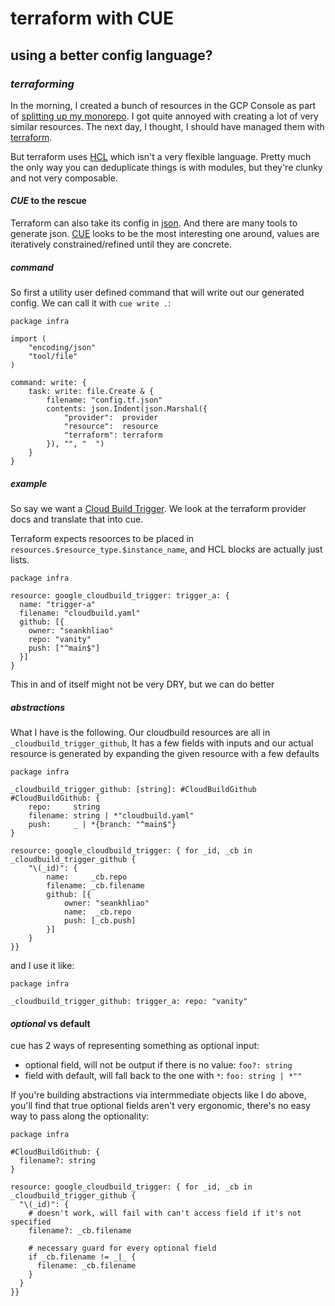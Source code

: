 # terraform with CUE

## using a better config language?

### _terraforming_

In the morning, I created a bunch of resources in the GCP Console
as part of [splitting up my monorepo](/blog/12022-05-30-splitting-my-monorepo/).
I got quite annoyed with creating a lot of very similar resources.
The next day, I thought, I should have managed them with
[terraform](https://www.terraform.io/).

But terraform uses [HCL](https://github.com/hashicorp/hcl)
which isn't a very flexible language.
Pretty much the only way you can deduplicate things is with modules,
but they're clunky and not very composable.

#### _CUE_ to the rescue

Terraform can also take its config in [json](https://www.terraform.io/language/syntax/json).
And there are many tools to generate json.
[CUE](https://cuelang.org/) looks to be the most interesting one around,
values are iteratively constrained/refined until they are concrete.

##### command

So first a utility user defined command that will write out our generated config.
We can call it with `cue write .`:

```cue
package infra

import (
	"encoding/json"
	"tool/file"
)

command: write: {
	task: write: file.Create & {
		filename: "config.tf.json"
		contents: json.Indent(json.Marshal({
			"provider":  provider
			"resource":  resource
			"terraform": terraform
		}), "", "  ")
	}
}
```

##### _example_

So say we want a [Cloud Build Trigger](https://registry.terraform.io/providers/hashicorp/google/latest/docs/resources/cloudbuild_trigger).
We look at the terraform provider docs and translate that into cue.

Terraform expects resoorces to be placed in `resources.$resource_type.$instance_name`,
and HCL blocks are actually just lists.

```cue
package infra

resource: google_cloudbuild_trigger: trigger_a: {
  name: "trigger-a"
  filename: "cloudbuild.yaml"
  github: [{
    owner: "seankhliao"
    repo: "vanity"
    push: ["^main$"]
  }]
}
```

This in and of itself might not be very  DRY,
but we can do better

##### _abstractions_

What I have is the following.
Our cloudbuild resources are all in `_cloudbuild_trigger_github`,
It has a few fields with inputs
and our actual resource is generated by expanding the given resource with a few defaults

```cue
package infra

_cloudbuild_trigger_github: [string]: #CloudBuildGithub
#CloudBuildGithub: {
	repo:     string
	filename: string | *"cloudbuild.yaml"
	push:     _ | *{branch: "^main$"}
}

resource: google_cloudbuild_trigger: { for _id, _cb in _cloudbuild_trigger_github {
	"\(_id)": {
		name:     _cb.repo
		filename: _cb.filename
		github: [{
			owner: "seankhliao"
			name:  _cb.repo
			push: [_cb.push]
		}]
	}
}}
```

and I use it like:

```cue
package infra

_cloudbuild_trigger_github: trigger_a: repo: "vanity"
```

#### _optional_ vs default

cue has 2 ways of representing something as optional input:

- optional field, will not be output if there is no value: `foo?: string`
- field with default, will fall back to the one with `*`: `foo: string | *""`

If you're building abstractions via intermmediate objects like I do above,
you'll find that true optional fields aren't very ergonomic,
there's no easy way to pass along the optionality:

```cue
package infra

#CloudBuildGithub: {
  filename?: string
}

resource: google_cloudbuild_trigger: { for _id, _cb in _cloudbuild_trigger_github {
  "\(_id)": {
    # doesn't work, will fail with can't access field if it's not specified
    filename?: _cb.filename

    # necessary guard for every optional field
    if _cb.filename != _|_ {
      filename: _cb.filename
    }
  }
}}
```
